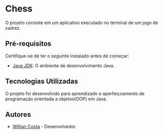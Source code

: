 # Chess

O projeto consiste em um aplicativo executado no terminal de um jogo de xadrez.

## Pré-requisitos

Certifique-se de ter o seguinte instalado antes de começar:

- [Java JDK]([https://nodejs.org/](https://www.oracle.com/br/java/technologies/downloads/)): O ambiente de desenvolvimento Java.

## Tecnologias Utilizadas

O projeto foi desenvolvido para aprendizado e aperfeiçoamento de programação orientada a objetos(OOP) em Java.

## Autores

- [Willian Costa](https://github.com/costaowillian) - Desenvolvedor.
